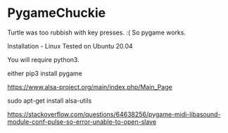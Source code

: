 # PygameChuckie

Turtle was too rubbish with key presses.  :(
So pygame works.



Installation - Linux 
Tested on Ubuntu 20.04

You will require python3.

either pip3 install pygame


https://www.alsa-project.org/main/index.php/Main_Page

sudo apt-get install alsa-utils

https://stackoverflow.com/questions/64638256/pygame-midi-libasound-module-conf-pulse-so-error-unable-to-open-slave

